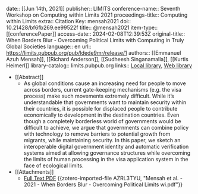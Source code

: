 date:: [[Jun 14th, 2021]]
publisher:: LIMITS
conference-name:: Seventh Workshop on Computing within Limits 2021
proceedings-title:: Computing within Limits
extra:: Citation Key: mensah2021
doi:: 10.21428/bf6fb269.ee99522f
title:: @mensah2021
item-type:: [[conferencePaper]]
access-date:: 2024-02-08T12:39:53Z
original-title:: When Borders Blur - Overcoming Political Limits with Computing in Truly Global Societies
language:: en
url:: https://limits.pubpub.org/pub/ldede9mr/release/1
authors:: [[Emmanuel Azuh Mensah]], [[Richard Anderson]], [[Sudheesh Singanamalla]], [[Kurtis Heimerl]]
library-catalog:: limits.pubpub.org
links:: [Local library](zotero://select/groups/2386895/items/KHXNPLXK), [Web library](https://www.zotero.org/groups/2386895/items/KHXNPLXK)

- [[Abstract]]
	- As global conditions cause an increasing need for people to move across borders, current gate-keeping mechanisms (e.g. the visa process) make such movements extremely difficult. While it’s understandable that governments want to maintain security within their countries, it is possible for displaced people to contribute economically to development in the destination countries. Even though a completely borderless world of governments would be difficult to achieve, we argue that governments can combine policy with technology to remove barriers to potential growth from migrants, while maintaining security. In this paper, we sketch an interoperable digital government identity and automatic verification systems aimed at allowing governance structures while overcoming the limits of human processing in the visa application system in the face of ecological limits.
- [[Attachments]]
	- [Full Text PDF](https://limits.pubpub.org/pub/ldede9mr/download/pdf) {{zotero-imported-file AZRL3TYU, "Mensah et al. - 2021 - When Borders Blur - Overcoming Political Limits wi.pdf"}}